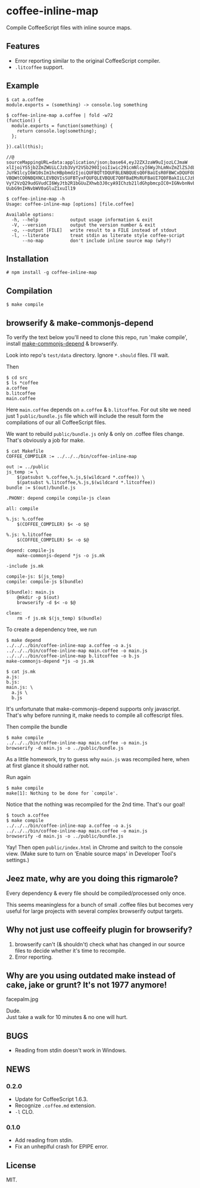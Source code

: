 # coffee-inline-map

Compile CoffeeScript files with inline source maps.

## Features

* Error reporting similar to the original CoffeeScript compiler.
* `.litcoffee` support.

## Example

```
$ cat a.coffee
module.exports = (something) -> console.log something

$ coffee-inline-map a.coffee | fold -w72
(function() {
  module.exports = function(something) {
    return console.log(something);
  };

}).call(this);

//@ sourceMappingURL=data:application/json;base64,eyJ2ZXJzaW9uIjozLCJmaW
xlIjoiYS5jb2ZmZWUiLCJzb3VyY2VSb290IjoiIiwic291cmNlcyI6WyJhLmNvZmZlZSJdLC
JuYW1lcyI6W10sIm1hcHBpbmdzIjoiQUFBQTtDQUFBLENBQUEsQ0FBaUIsR0FBWCxDQUFOLE
VBQWtCO0NBQXNCLEVBQVIsSUFBTyxFQUFQLEVBQUE7Q0FBaEMsRUFBaUI7Q0FBakIiLCJzb3
VyY2VzQ29udGVudCI6WyJtb2R1bGUuZXhwb3J0cyA9IChzb21ldGhpbmcpIC0+IGNvbnNvbG
UubG9nIHNvbWV0aGluZ1xuIl19

$ coffee-inline-map -h
Usage: coffee-inline-map [options] [file.coffee]

Available options:
  -h, --help            output usage information & exit
  -V, --version         output the version number & exit
  -o, --output [FILE]   write result to a FILE instead of stdout
  -l, --literate        treat stdin as literate style coffee-script
      --no-map          don't include inline source map (why?)

```

## Installation

    # npm install -g coffee-inline-map

## Compilation

    $ make compile

## browserify & make-commonjs-depend

To verify the text below you'll need to clone this repo, run 'make
compile', install
[make-commonjs-depend](https://github.com/gromnitsky/make-commonjs-depend)
& browserify.

Look into repo's `test/data` directory. Ignore `*.should` files. I'll wait.

Then

```
$ cd src
$ ls *coffee
a.coffee
b.litcoffee
main.coffee

```

Here `main.coffee` depends on `a.coffee` & `b.litcoffee`. For out site
we need just 1 `public/bundle.js` file which will include the result form the
compilations of our all CoffeeScript files.

We want to rebuild `public/bundle.js` only & only on .coffee files
change. That's obviously a job for make.

```
$ cat Makefile
COFFEE_COMPILER := ../../../bin/coffee-inline-map

out := ../public
js_temp := \
	$(patsubst %.coffee,%.js,$(wildcard *.coffee)) \
	$(patsubst %.litcoffee,%.js,$(wildcard *.litcoffee))
bundle := $(out)/bundle.js

.PHONY: depend compile compile-js clean

all: compile

%.js: %.coffee
	$(COFFEE_COMPILER) $< -o $@

%.js: %.litcoffee
	$(COFFEE_COMPILER) $< -o $@

depend: compile-js
	make-commonjs-depend *js -o js.mk

-include js.mk

compile-js: $(js_temp)
compile: compile-js $(bundle)

$(bundle): main.js
	@mkdir -p $(out)
	browserify -d $< -o $@

clean:
	rm -f js.mk $(js_temp) $(bundle)

```

To create a dependency tree, we run

```
$ make depend
../../../bin/coffee-inline-map a.coffee -o a.js
../../../bin/coffee-inline-map main.coffee -o main.js
../../../bin/coffee-inline-map b.litcoffee -o b.js
make-commonjs-depend *js -o js.mk

```

```
$ cat js.mk
a.js:
b.js:
main.js: \
  a.js \
  b.js

```

It's unfortunate that make-commonjs-depend supports only
javascript. That's why before running it, make needs to compile all
coffescript files.

Then compile the bundle

```
$ make compile
../../../bin/coffee-inline-map main.coffee -o main.js
browserify -d main.js -o ../public/bundle.js

```

As a little homework, try to guess why `main.js` was recompiled here,
when at first glance it should rather not.

Run again

```
$ make compile
make[1]: Nothing to be done for `compile'.

```

Notice that the nothing was recompiled for the 2nd time. That's our goal!

```
$ touch a.coffee
$ make compile
../../../bin/coffee-inline-map a.coffee -o a.js
../../../bin/coffee-inline-map main.coffee -o main.js
browserify -d main.js -o ../public/bundle.js

```

Yay! Then open `public/index.html` in Chrome and switch to the console
view. (Make sure to turn on 'Enable source maps' in Developer Tool's
settings.)

## Jeez mate, why are you doing this rigmarole?

Every dependency & every file should be compiled/processed only once.

This seems meaningless for a bunch of small .coffee files but becomes
very useful for large projects with several complex browserify output
targets.

## Why not just use coffeeify plugin for browserify?

1. browserify can't (& shouldn't) check what has changed in our source
   files to decide whether it's time to recompile.
2. Error reporting.

## Why are you using outdated make instead of cake, jake or grunt? It's not 1977 anymore!

facepalm.jpg

Dude. <br/>
Just take a walk for 10 minutes & no one will hurt.

## BUGS

* Reading from stdin doesn't work in Windows.

## NEWS

### 0.2.0

* Update for CoffeeScript 1.6.3.
* Recognize `.coffee.md` extension.
* `-l` CLO.

### 0.1.0

* Add reading from stdin.
* Fix an unheplful crash for EPIPE error.

## License

MIT.
